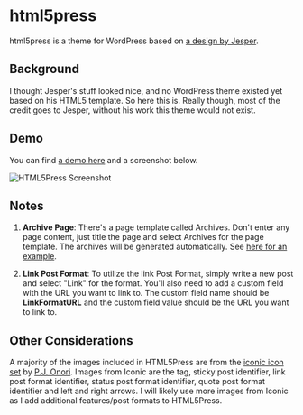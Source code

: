 html5press
==================
html5press is a theme for WordPress based on [a design by Jesper](http://jayj.dk/2009/a-free-html5-and-css3-theme/ "Original work").


Background
-----------------------------
I thought Jesper's stuff looked nice, and no WordPress theme existed yet based on his HTML5 template. So here this is. Really though, most of the credit goes to Jesper, without his work this theme would not exist.


Demo
-----------------------------
You can find [a demo here](http://html5press.com/ "HTML5Press Demo") and a screenshot below.

![HTML5Press Screenshot](https://github.com/tlongren/html5press/raw/master/screenshot.png "HTML5Press Screenshot")


Notes
-----------------------------
1. __Archive Page__: There's a page template called Archives. Don't enter any page content, just title the page and select Archives for the page template. The archives will be generated automatically. See [here for an example](http://html5press.com/archives/ "HTML5Press Archives Demo").

2. __Link Post Format__: To utilize the link Post Format, simply write a new post and select "Link" for the format. You'll also need to add a custom field with the URL you want to link to. The custom field name should be __LinkFormatURL__ and the custom field value should be the URL you want to link to.

Other Considerations
-----------------------------
A majority of the images included in HTML5Press are from the [iconic icon set](http://somerandomdude.com/projects/iconic/ "Iconic Icons!") by [P.J. Onori](http://somerandomdude.com/ "Some Random Dude"). Images from Iconic are the tag, sticky post identifier, link post format identifier, status post format identifier, quote post format identifier and left and right arrows. I will likely use more images from Iconic as I add additional features/post formats to HTML5Press.